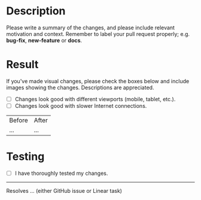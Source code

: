 # Description

Please write a summary of the changes, and please include relevant motivation and context. Remember to label your pull request properly; e.g. **bug-fix**, **new-feature** or **docs**.

# Result

If you've made visual changes, please check the boxes below and include images showing the changes. Descriptions are appreciated.

- [ ] Changes look good with different viewports (mobile, tablet, etc.).
- [ ] Changes look good with slower Internet connections.

<table>
    <tr>
        <td>Before</td>
        <td>After</td>
    </tr>
    <tr>
        <td>
            ...
        </td>
        <td>
            ...
        </td>
    </tr>
</table>

# Testing

- [ ] I have thoroughly tested my changes.

---

Resolves ... (either GitHub issue or Linear task)
